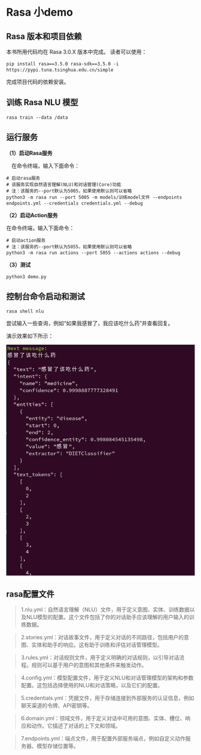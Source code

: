 # Rasa 小demo

## Rasa 版本和项目依赖

本书所用代码均在 Rasa 3.0.X 版本中完成。
读者可以使用：

```shell
pip install rasa==3.5.0 rasa-sdk==3.5.0 -i https://pypi.tuna.tsinghua.edu.cn/simple
```

完成项目代码的依赖安装。

## 训练 Rasa NLU 模型

```shell
rasa train --data /data
```

## 运行服务  

**（1）启动Rasa服务**

&emsp;在命令终端，输入下面命令：

```shell
# 启动rasa服务
# 该服务实现自然语言理解(NLU)和对话管理(Core)功能
# 注：该服务的--port默认为5005，如果使用默认则可以省略
python3 -m rasa run --port 5005 -m models/训练model文件 --endpoints endpoints.yml --credentials credentials.yml --debug

```

**（2）启动Action服务**

在命令终端，输入下面命令：

```shell
# 启动action服务
# 注：该服务的--port默认为5055，如果使用默认则可以省略
python3 -m rasa run actions --port 5055 --actions actions --debug 
```

**（3）测试**
```shell
python3 demo.py
```

## 控制台命令启动和测试

```shell
rasa shell nlu
```

尝试输入一些查询，例如“如果我感冒了，我应该吃什么药”并查看回复。

演示效果如下所示：

![](media/demo.png)

## rasa配置文件 

>1.nlu.yml：自然语言理解（NLU）文件，用于定义意图、实体、训练数据以及NLU模型的配置。这个文件包括了你的对话助手应该理解的用户输入的训练数据。

>2.stories.yml：对话故事文件，用于定义对话的不同路径，包括用户的意图、实体和助手的响应。这有助于训练和评估对话管理模型。

>3.rules.yml：对话规则文件，用于定义明确的对话规则，以引导对话流程。规则可以基于用户的意图和其他条件来触发动作。

>4.config.yml：模型配置文件，用于定义NLU和对话管理模型的架构和参数配置。这包括选择使用的NLU和对话策略，以及它们的配置。

>5.credentials.yml：凭据文件，用于存储连接到外部服务的认证信息，例如聊天渠道的令牌、API密钥等。

>6.domain.yml：领域文件，用于定义对话中可用的意图、实体、槽位、响应和动作。它描述了对话的上下文和领域。

>7.endpoints.yml：端点文件，用于配置外部服务端点，例如自定义动作服务器、模型存储位置等。